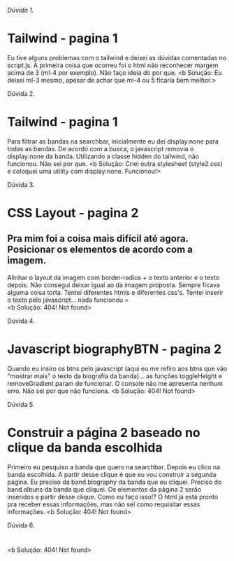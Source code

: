 _Dúvida 1._

# Tailwind - pagina 1

Eu tive alguns problemas com o tailwind e deixei as dúvidas comentadas no script.js. A primeira coisa que ocorreu foi o html não reconhecer margem acima de 3 (ml-4 por exemplo). Não faço ideia do por que.
<b Solução: Eu deixei ml-3 mesmo, apesar de achar que ml-4 ou 5 ficaria bem melhor.>

Dúvida 2.

# Tailwind - pagina 1

Para filtrar as bandas na searchbar, inicialmente eu dei display:none para todas as bandas. De acordo com a busca, o javascript removia o display:none da banda.
Utilizando a classe hidden do tailwind, não funcionou. Não sei por que.
<b Solução: Criei outra stylesheet (style2.css) e coloquei uma utility com display:none. Funcionou!>

Dúvida 3.

# CSS Layout - pagina 2

## Pra mim foi a coisa mais difícil até agora. Posicionar os elementos de acordo com a imagem.

Alinhar o layout da imagem com border-radius + o texto anterior e o texto depois. Não consegui deixar igual ao da imagem proposta. Sempre ficava alguma coisa torta. Tentei diferentes htmls e diferentes css's. Tentei inserir o texto pelo javascript... nada funcionou =\
<b Solução: 404! Not found>

Dúvida 4.

# Javascript biographyBTN - pagina 2

Quando eu insiro os btns pelo javascript (aqui eu me refiro aos btns que vão "mostrar mais" o texto da biografia da banda)... as funções toggleHeight e removeGradient param de funcionar. O console não me apresenta nenhum erro. Não sei por que não funciona.
<b Solução: 404! Not found>

Dúvida 5.

# Construir a página 2 baseado no clique da banda escolhida

Primeiro eu pesquiso a banda que quero na searchbar. Depois eu clico na banda escolhida. A partir desse clique é que eu vou construir a segunda página. Eu preciso da band.biography da banda que eu cliquei. Preciso do band.albuns da banda que cliquei. Os elementos da página 2 serão inseridos a partir desse clique. Como eu faço isso!? O html já está pronto pra receber essas informações, mas não sei como requisitar essas informações.
<b Solução: 404! Not found>

Dúvida 6.

#

<b Solução: 404! Not found>

